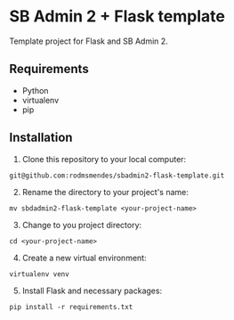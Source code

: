 # SB Admin 2 + Flask template

Template project for Flask and SB Admin 2.

## Requirements

* Python
* virtualenv
* pip

## Installation

1. Clone this repository to your local computer:
```
git@github.com:rodmsmendes/sbadmin2-flask-template.git
```

2. Rename the directory to your project's name:
```
mv sbdadmin2-flask-template <your-project-name>
```

3. Change to you project directory:
```
cd <your-project-name>
```

4. Create a new virtual environment:
```
virtualenv venv
```

5. Install Flask and necessary packages:
```
pip install -r requirements.txt
```

